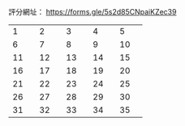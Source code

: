<script src="https://cdn.jsdelivr.net/combine/npm/tone@14.7.58,npm/@magenta/music@1.23.1/es6/core.js,npm/focus-visible@5,npm/html-midi-player@1.4.0"></script>

評分網址：
<a href="https://forms.gle/WTBRUit4NXYCqcpH7" target="_blank">https://forms.gle/5s2d85CNpaiKZec39</a>

<!-- "https://raw.githubusercontent.com/EpochKC/Music-Demo/main/Testing_2_0919/original/get_10.mid"
"https://raw.githubusercontent.com/EpochKC/Music-Demo/main/Testing_2_0919/original/get_24.mid"
"https://raw.githubusercontent.com/EpochKC/Music-Demo/main/Testing_2_0919/original/get_66.mid"
"https://raw.githubusercontent.com/EpochKC/Music-Demo/main/Testing_2_0919/original/get_79.mid"
"https://raw.githubusercontent.com/EpochKC/Music-Demo/main/Testing_2_0919/original/get_95.mid" -->

<!-- "https://raw.githubusercontent.com/EpochKC/Music-Demo/main/Testing_2_0919/do/get_16.mid"
"https://raw.githubusercontent.com/EpochKC/Music-Demo/main/Testing_2_0919/do/get_22.mid"
"https://raw.githubusercontent.com/EpochKC/Music-Demo/main/Testing_2_0919/do/get_32.mid"
"https://raw.githubusercontent.com/EpochKC/Music-Demo/main/Testing_2_0919/do/get_51.mid"
"https://raw.githubusercontent.com/EpochKC/Music-Demo/main/Testing_2_0919/do/get_62.mid" -->

<!-- "https://raw.githubusercontent.com/EpochKC/Music-Demo/main/Testing_2_0919/dn/get_46.mid"
"https://raw.githubusercontent.com/EpochKC/Music-Demo/main/Testing_2_0919/dn/get_59.mid"
"https://raw.githubusercontent.com/EpochKC/Music-Demo/main/Testing_2_0919/dn/get_6.mid"
"https://raw.githubusercontent.com/EpochKC/Music-Demo/main/Testing_2_0919/dn/get_63.mid"
"https://raw.githubusercontent.com/EpochKC/Music-Demo/main/Testing_2_0919/dn/get_71.mid" -->

<!-- "https://raw.githubusercontent.com/EpochKC/Music-Demo/main/Testing_2_0919/d5o/E20_get_73.mid"
"https://raw.githubusercontent.com/EpochKC/Music-Demo/main/Testing_2_0919/d5o/E28_get_145.mid"
"https://raw.githubusercontent.com/EpochKC/Music-Demo/main/Testing_2_0919/d5o/E28_get_193.mid"
"https://raw.githubusercontent.com/EpochKC/Music-Demo/main/Testing_2_0919/d5o/E3_get_0.mid"
"https://raw.githubusercontent.com/EpochKC/Music-Demo/main/Testing_2_0919/d5o/E3_get_19.mid" -->

<!-- "https://raw.githubusercontent.com/EpochKC/Music-Demo/main/Testing_2_0919/d5n/E22_get_31.mid"
"https://raw.githubusercontent.com/EpochKC/Music-Demo/main/Testing_2_0919/d5n/E22_get_59.mid"
"https://raw.githubusercontent.com/EpochKC/Music-Demo/main/Testing_2_0919/d5n/E47_get_146.mid"
"https://raw.githubusercontent.com/EpochKC/Music-Demo/main/Testing_2_0919/d5n/E47_get_38.mid"
"https://raw.githubusercontent.com/EpochKC/Music-Demo/main/Testing_2_0919/d5n/E8_get_20.mid" -->

<!-- "https://raw.githubusercontent.com/EpochKC/Music-Demo/main/Testing_2_0919/d3o/E25_0830_get_117.mid"
"https://raw.githubusercontent.com/EpochKC/Music-Demo/main/Testing_2_0919/d3o/E25_0830_get_126.mid"
"https://raw.githubusercontent.com/EpochKC/Music-Demo/main/Testing_2_0919/d3o/E42_0830_get_75.mid"
"https://raw.githubusercontent.com/EpochKC/Music-Demo/main/Testing_2_0919/d3o/E63_0830_get_155.mid"
"https://raw.githubusercontent.com/EpochKC/Music-Demo/main/Testing_2_0919/d3o/E9_0830_get_6.mid" -->

<!-- "https://raw.githubusercontent.com/EpochKC/Music-Demo/main/Testing_2_0919/d3n/E31_0911_get_1.mid"
"https://raw.githubusercontent.com/EpochKC/Music-Demo/main/Testing_2_0919/d3n/E31_0911_get_10.mid"
"https://raw.githubusercontent.com/EpochKC/Music-Demo/main/Testing_2_0919/d3n/E46_0911_get_1.mid"
"https://raw.githubusercontent.com/EpochKC/Music-Demo/main/Testing_2_0919/d3n/E46_0911_get_19.mid"
"https://raw.githubusercontent.com/EpochKC/Music-Demo/main/Testing_2_0919/d3n/E46_0911_get_2.mid" -->

<table>
    <tr>
      <td>1</td>
      <th><midi-player
        src="https://raw.githubusercontent.com/EpochKC/Music-Demo/main/Testing_2_0919/original/get_10.mid"
        sound-font visualizer="#o">
      </midi-player></th>
      <td>2</td>
      <td><midi-player
        src="https://raw.githubusercontent.com/EpochKC/Music-Demo/main/Testing_2_0919/d5o/E28_get_193.mid"
        sound-font visualizer="#d5o">
      </midi-player></td>
      <td>3</td>
      <td><midi-player
        src="https://raw.githubusercontent.com/EpochKC/Music-Demo/main/Testing_2_0919/d3o/E9_0830_get_6.mid"
        sound-font visualizer="#d3o">
      </midi-player></td>
      <td>4</td>
      <td><midi-player
        src="https://raw.githubusercontent.com/EpochKC/Music-Demo/main/Testing_2_0919/do/get_51.mid"
        sound-font visualizer="#do">
      </midi-player></td>
      <td>5</td>
      <td><midi-player
        src="https://raw.githubusercontent.com/EpochKC/Music-Demo/main/Testing_2_0919/d3o/E25_0830_get_117.mid"
        sound-font visualizer="#d3o">
      </midi-player></td>
    </tr>
    <tr>
        <td>6</td>
        <td><midi-player
          src="https://raw.githubusercontent.com/EpochKC/Music-Demo/main/Testing_2_0919/original/get_24.mid"
          sound-font visualizer="#o">
        </midi-player></td>
        <td>7</td>
        <td><midi-player
          src="https://raw.githubusercontent.com/EpochKC/Music-Demo/main/Testing_2_0919/d5o/E28_get_145.mid"
          sound-font visualizer="#d5o">
        </midi-player></td>
        <td>8</td>
        <td><midi-player
          src="https://raw.githubusercontent.com/EpochKC/Music-Demo/main/Testing_2_0919/do/get_62.mid"
          sound-font visualizer="#do">
        </midi-player></td>
        <td>9</td>
        <td><midi-player
          src="https://raw.githubusercontent.com/EpochKC/Music-Demo/main/Testing_2_0919/dn/get_46.mid"
          sound-font visualizer="#dn">
        </midi-player></td>
        <td>10</td>
        <td><midi-player
          src="https://raw.githubusercontent.com/EpochKC/Music-Demo/main/Testing_2_0919/d5n/E22_get_31.mid"
          sound-font visualizer="#d5n">
        </midi-player></td>
    </tr>
    <tr>
        <td>11</td>
        <td><midi-player
          src="https://raw.githubusercontent.com/EpochKC/Music-Demo/main/Testing_2_0919/original/get_66.mid"
          sound-font visualizer="#o">
        </midi-player></td>
        <td>12</td>
        <td><midi-player
          src="https://raw.githubusercontent.com/EpochKC/Music-Demo/main/Testing_2_0919/d5o/E3_get_19.mid"
          sound-font visualizer="#d5o">
        </midi-player></td>
        <td>13</td>
        <td><midi-player
          src="https://raw.githubusercontent.com/EpochKC/Music-Demo/main/Testing_2_0919/dn/get_59.mid"
          sound-font visualizer="#dn">
        </midi-player></td>
        <td>14</td>
        <td><midi-player
          src="https://raw.githubusercontent.com/EpochKC/Music-Demo/main/Testing_2_0919/d3o/E25_0830_get_126.mid"
          sound-font visualizer="#d3o">
        </midi-player></td>
        <td>15</td>
        <td><midi-player
          src="https://raw.githubusercontent.com/EpochKC/Music-Demo/main/Testing_2_0919/d3n/E46_0911_get_2.mid"
          sound-font visualizer="#d3n">
        </midi-player></td>
    </tr>
    <tr>
        <td>16</td>
        <td><midi-player
          src="https://raw.githubusercontent.com/EpochKC/Music-Demo/main/Testing_2_0919/original/get_79.mid"
          sound-font visualizer="#o">
        </midi-player></td>
        <td>17</td>
        <td><midi-player
          src="https://raw.githubusercontent.com/EpochKC/Music-Demo/main/Testing_2_0919/d3o/E42_0830_get_75.mid"
          sound-font visualizer="#d3o">
        </midi-player></td>
        <td>18</td>
        <td><midi-player
          src="https://raw.githubusercontent.com/EpochKC/Music-Demo/main/Testing_2_0919/d5o/E3_get_0.mid"
          sound-font visualizer="#d5o">
        </midi-player></td>
        <td>19</td>
        <td><midi-player
          src="https://raw.githubusercontent.com/EpochKC/Music-Demo/main/Testing_2_0919/d3n/E46_0911_get_19.mid"
          sound-font visualizer="#d3n">
        </midi-player></td>
        <td>20</td>
        <td><midi-player
          src="https://raw.githubusercontent.com/EpochKC/Music-Demo/main/Testing_2_0919/do/get_16.mid"
          sound-font visualizer="#do">
        </midi-player></td>
    </tr>
    <tr>
        <td>21</td>
        <td><midi-player
          src="https://raw.githubusercontent.com/EpochKC/Music-Demo/main/Testing_2_0919/original/get_95.mid"
          sound-font visualizer="#o">
        </midi-player></td>
        <td>22</td>
        <td><midi-player
          src="https://raw.githubusercontent.com/EpochKC/Music-Demo/main/Testing_2_0919/dn/get_71.mid"
          sound-font visualizer="#dn">
        </midi-player></td>
        <td>23</td>
        <td><midi-player
          src="https://raw.githubusercontent.com/EpochKC/Music-Demo/main/Testing_2_0919/d5n/E8_get_20.mid"
          sound-font visualizer="#d5n">
        </midi-player></td>
        <td>24</td>
        <td><midi-player
          src="https://raw.githubusercontent.com/EpochKC/Music-Demo/main/Testing_2_0919/d3o/E63_0830_get_155.mid"
          sound-font visualizer="#d3o">
        </midi-player></td>
        <td>25</td>
        <td><midi-player
          src="https://raw.githubusercontent.com/EpochKC/Music-Demo/main/Testing_2_0919/d3n/E46_0911_get_1.mid"
          sound-font visualizer="#d3n">
        </midi-player></td>
    </tr>
    <tr>
      <td>26</td>
      <td><midi-player
        src="https://raw.githubusercontent.com/EpochKC/Music-Demo/main/Testing_2_0919/dn/get_6.mid"
        sound-font visualizer="#dn">
      </midi-player></td>
      <td>27</td>
      <td><midi-player
        src="https://raw.githubusercontent.com/EpochKC/Music-Demo/main/Testing_2_0919/d5n/E22_get_59.mid"
        sound-font visualizer="#d5n">
      </midi-player></td>
      <td>28</td>
      <td><midi-player
        src="https://raw.githubusercontent.com/EpochKC/Music-Demo/main/Testing_2_0919/d3n/E31_0911_get_10.mid"
        sound-font visualizer="#d3n">
      </midi-player></td>
      <td>29</td>
      <td><midi-player
        src="https://raw.githubusercontent.com/EpochKC/Music-Demo/main/Testing_2_0919/do/get_22.mid"
        sound-font visualizer="#do">
      </midi-player></td>
      <td>30</td>
      <td><midi-player
        src="https://raw.githubusercontent.com/EpochKC/Music-Demo/main/Testing_2_0919/do/get_32.mid"
        sound-font visualizer="#do">
      </midi-player></td>
  </tr>
  <tr>
      <td>31</td>
      <td><midi-player
        src="https://raw.githubusercontent.com/EpochKC/Music-Demo/main/Testing_2_0919/d5o/E20_get_73.mid"
        sound-font visualizer="#d5o">
      </midi-player></td>
      <td>32</td>
      <td><midi-player
        src="https://raw.githubusercontent.com/EpochKC/Music-Demo/main/Testing_2_0919/d5n/E47_get_146.mid"
        sound-font visualizer="#d5n">
      </midi-player></td>
      <td>33</td>
      <td><midi-player
        src="https://raw.githubusercontent.com/EpochKC/Music-Demo/main/Testing_2_0919/dn/get_63.mid"
        sound-font visualizer="#dn">
      </midi-player></td>
      <td>34</td>
      <td><midi-player
        src="https://raw.githubusercontent.com/EpochKC/Music-Demo/main/Testing_2_0919/d5n/E47_get_38.mid"
        sound-font visualizer="#d5n">
      </midi-player></td>
      <td>35</td>
      <td><midi-player
        src="https://raw.githubusercontent.com/EpochKC/Music-Demo/main/Testing_2_0919/d3n/E31_0911_get_1.mid"
        sound-font visualizer="#d3n">
      </midi-player></td>
  </tr>
</table>
